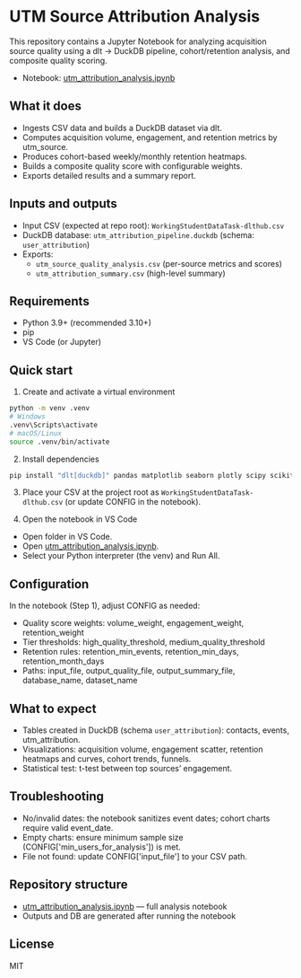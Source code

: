 # UTM Source Attribution Analysis

This repository contains a Jupyter Notebook for analyzing acquisition source quality using a dlt → DuckDB pipeline, cohort/retention analysis, and composite quality scoring.

- Notebook: [utm_attribution_analysis.ipynb](utm_attribution_analysis.ipynb)

## What it does

- Ingests CSV data and builds a DuckDB dataset via dlt.
- Computes acquisition volume, engagement, and retention metrics by utm_source.
- Produces cohort-based weekly/monthly retention heatmaps.
- Builds a composite quality score with configurable weights.
- Exports detailed results and a summary report.

## Inputs and outputs

- Input CSV (expected at repo root): `WorkingStudentDataTask-dlthub.csv`
- DuckDB database: `utm_attribution_pipeline.duckdb` (schema: `user_attribution`)
- Exports:
  - `utm_source_quality_analysis.csv` (per-source metrics and scores)
  - `utm_attribution_summary.csv` (high-level summary)

## Requirements

- Python 3.9+ (recommended 3.10+)
- pip
- VS Code (or Jupyter)

## Quick start

1) Create and activate a virtual environment
```bash
python -m venv .venv
# Windows
.venv\Scripts\activate
# macOS/Linux
source .venv/bin/activate
```

2) Install dependencies
```bash
pip install "dlt[duckdb]" pandas matplotlib seaborn plotly scipy scikit-learn
```

3) Place your CSV at the project root as `WorkingStudentDataTask-dlthub.csv` (or update CONFIG in the notebook).

4) Open the notebook in VS Code
- Open folder in VS Code.
- Open [utm_attribution_analysis.ipynb](utm_attribution_analysis.ipynb).
- Select your Python interpreter (the venv) and Run All.

## Configuration

In the notebook (Step 1), adjust CONFIG as needed:
- Quality score weights: volume_weight, engagement_weight, retention_weight
- Tier thresholds: high_quality_threshold, medium_quality_threshold
- Retention rules: retention_min_events, retention_min_days, retention_month_days
- Paths: input_file, output_quality_file, output_summary_file, database_name, dataset_name

## What to expect

- Tables created in DuckDB (schema `user_attribution`): contacts, events, utm_attribution.
- Visualizations: acquisition volume, engagement scatter, retention heatmaps and curves, cohort trends, funnels.
- Statistical test: t-test between top sources’ engagement.

## Troubleshooting

- No/invalid dates: the notebook sanitizes event dates; cohort charts require valid event_date.
- Empty charts: ensure minimum sample size (CONFIG['min_users_for_analysis']) is met.
- File not found: update CONFIG['input_file'] to your CSV path.

## Repository structure

- [utm_attribution_analysis.ipynb](utm_attribution_analysis.ipynb) — full analysis notebook
- Outputs and DB are generated after running the notebook

## License

MIT